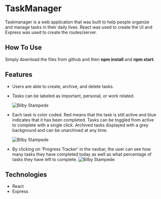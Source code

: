 
# TaskManager

Taskmanager is a web application that was built to help people organize and manage tasks in their daily lives. React was used to create the UI and Express was used to create the routes/server. 
  
## How To Use 

Simply download the files from github and then **npm install** and **npm start**.


## Features 
  * Users are able to create, archive, and delete tasks. 
    
  * Tasks can be labeled as important, personal, or work related.
  
       ![Bilby Stampede](https://i.imgur.com/CvF8wrH.gif)
  
  * Each task is color coded. Red means that the task is still active and blue indicates that it has been completed. Tasks can     be toggled from active to complete with a single click. Archived tasks displayed with a grey background and can be             unarchived at any time. 
 
       ![Bilby Stampede](https://i.imgur.com/KcmsTW4.gif)
    
  * By clicking on 'Progress Tracker' in the navbar, the user can see how many tasks they have completed today as well as what     percentage of tasks they have left to complete. 
       ![Bilby Stampede](https://i.imgur.com/ka8og2x.png)
  
 
## Technologies 
  * React 
  * Express 
